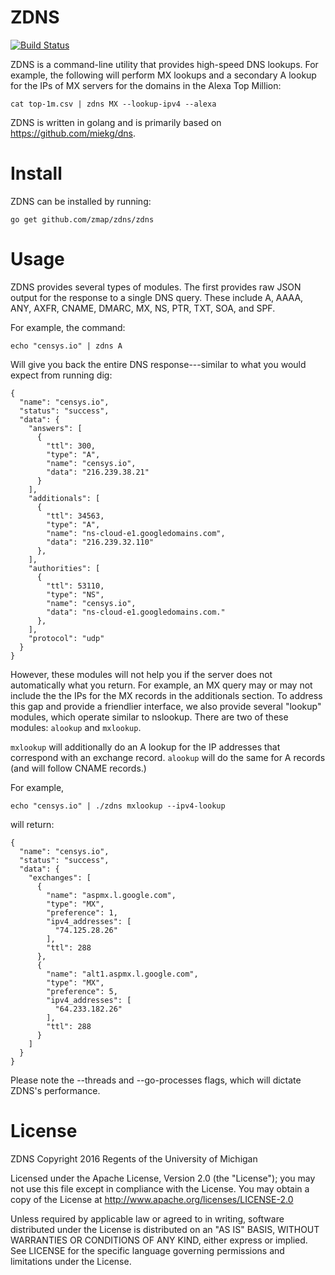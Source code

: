ZDNS
====

[![Build Status](https://travis-ci.org/zmap/zdns.svg?branch=master)](https://travis-ci.org/zmap/zdns)


ZDNS is a command-line utility that provides high-speed DNS lookups. For
example, the following will perform MX lookups and a secondary A lookup for the
IPs of MX servers for the domains in the Alexa Top Million:

	cat top-1m.csv | zdns MX --lookup-ipv4 --alexa

ZDNS is written in golang and is primarily based on https://github.com/miekg/dns.

Install
=======

ZDNS can be installed by running:

	go get github.com/zmap/zdns/zdns


Usage
=====

ZDNS provides several types of modules. The first provides raw JSON output for
the response to a single DNS query. These include A, AAAA, ANY, AXFR, CNAME, DMARC,
MX, NS, PTR, TXT, SOA, and SPF.

For example, the command:

	echo "censys.io" | zdns A

Will give you back the entire DNS response---similar to what you would expect
from running dig:

	{
	  "name": "censys.io",
	  "status": "success",
	  "data": {
	    "answers": [
	      {
	        "ttl": 300,
	        "type": "A",
	        "name": "censys.io",
	        "data": "216.239.38.21"
	      }
	    ],
	    "additionals": [
	      {
	        "ttl": 34563,
	        "type": "A",
	        "name": "ns-cloud-e1.googledomains.com",
	        "data": "216.239.32.110"
	      },
	    ],
	    "authorities": [
	      {
	        "ttl": 53110,
	        "type": "NS",
	        "name": "censys.io",
	        "data": "ns-cloud-e1.googledomains.com."
	      },
	    ],
	    "protocol": "udp"
	  }
	}

However, these modules will not help you if the server does not automatically
what you return. For example, an MX query may or may not include the the IPs
for the MX records in the additionals section. To address this gap and provide
a friendlier interface, we also provide several "lookup" modules, which operate
similar to nslookup. There are two of these modules: `alookup` and `mxlookup`.

`mxlookup` will additionally do an A lookup for the IP addresses that
correspond with an exchange record. `alookup` will do the same for A records
(and will follow CNAME records.)

For example,

	echo "censys.io" | ./zdns mxlookup --ipv4-lookup

will return:

	{
	  "name": "censys.io",
	  "status": "success",
	  "data": {
	    "exchanges": [
	      {
	        "name": "aspmx.l.google.com",
	        "type": "MX",
	        "preference": 1,
	        "ipv4_addresses": [
	          "74.125.28.26"
	        ],
	        "ttl": 288
	      },
	      {
	        "name": "alt1.aspmx.l.google.com",
	        "type": "MX",
	        "preference": 5,
	        "ipv4_addresses": [
	          "64.233.182.26"
	        ],
	        "ttl": 288
	      }
	    ]
	  }
	}

Please note the --threads and --go-processes flags, which will dictate ZDNS's
performance.



License
=======

ZDNS Copyright 2016 Regents of the University of Michigan

Licensed under the Apache License, Version 2.0 (the "License"); you may not use
this file except in compliance with the License. You may obtain a copy of the
License at http://www.apache.org/licenses/LICENSE-2.0

Unless required by applicable law or agreed to in writing, software distributed
under the License is distributed on an "AS IS" BASIS, WITHOUT WARRANTIES OR
CONDITIONS OF ANY KIND, either express or implied. See LICENSE for the specific
language governing permissions and limitations under the License.
